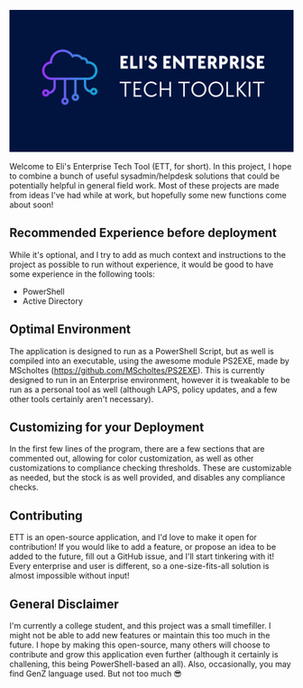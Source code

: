 ![Logo](https://github.com/eliweitzman/EnterpriseTechTool/blob/main/Eli's%20Enterprise.png)

Welcome to Eli's Enterprise Tech Tool (ETT, for short). In this project, I hope to combine a bunch of useful sysadmin/helpdesk solutions that could be potentially helpful in general field work. Most of these projects are made from ideas I've had while at work, but hopefully some new functions come about soon!

## Recommended Experience before deployment

While it's optional, and I try to add as much context and instructions to the project as possible to run without experience, it would be good to have some experience in the following tools:

- PowerShell
- Active Directory

## Optimal Environment

The application is designed to run as a PowerShell Script, but as well is compiled into an executable, using the awesome module PS2EXE, made by MScholtes (https://github.com/MScholtes/PS2EXE). This is currently designed to run in an Enterprise environment, however it is tweakable to be run as a personal tool as well (although LAPS, policy updates, and a few other tools certainly aren't necessary).

## Customizing for your Deployment

In the first few lines of the program, there are a few sections that are commented out, allowing for color customization, as well as other customizations to compliance checking thresholds. These are customizable as needed, but the stock is as well provided, and disables any compliance checks.

## Contributing

ETT is an open-source application, and I'd love to make it open for contribution! If you would like to add a feature, or propose an idea to be added to the future, fill out a GitHub issue, and I'll start tinkering with it! Every enterprise and user is different, so a one-size-fits-all solution is almost impossible without input!

## General Disclaimer
I'm currently a college student, and this project was a small timefiller. I might not be able to add new features or maintain this too much in the future. I hope by making this open-source, many others will choose to contribute and grow this application even further (although it certainly is challening, this being PowerShell-based an all). Also, occasionally, you may find GenZ language used. But not too much 😎
